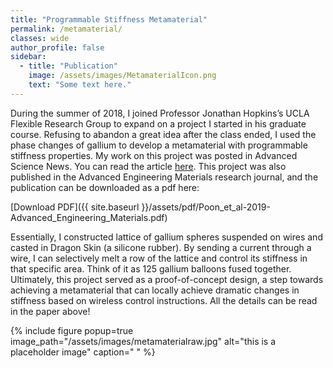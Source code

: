 ```yaml
---
title: "Programmable Stiffness Metamaterial"
permalink: /metamaterial/
classes: wide
author_profile: false
sidebar:
  - title: "Publication"
    image: /assets/images/MetamaterialIcon.png
    text: "Some text here."
---
```


During the summer of 2018, I joined Professor Jonathan Hopkins’s UCLA Flexible Research Group to expand on a project I started in his graduate course. Refusing to abandon a great idea after the class ended, I used the phase changes of gallium to develop a metamaterial with programmable stiffness properties. My work on this project was posted in Advanced Science News. You can read the article [here](https://www.advancedsciencenews.com/phase-changing-metamaterials-a-new-frontier-in-technology/ "here"). This project was also published in the Advanced Engineering Materials research journal, and the publication can be downloaded as a pdf here:

[Download PDF]({{ site.baseurl }}/assets/pdf/Poon_et_al-2019-Advanced_Engineering_Materials.pdf)

Essentially, I constructed lattice of gallium spheres suspended on wires and casted in Dragon Skin (a silicone rubber). By sending a current through a wire, I can selectively melt a row of the lattice and control its stiffness in that specific area. Think of it as 125 gallium balloons fused together. Ultimately, this project served as a proof-of-concept design, a step towards achieving a metamaterial that can locally achieve dramatic changes in stiffness based on wireless control instructions. All the details can be read in the paper above!

{% include figure popup=true image_path="/assets/images/metamaterialraw.jpg" alt="this is a placeholder image" caption=" " %}
